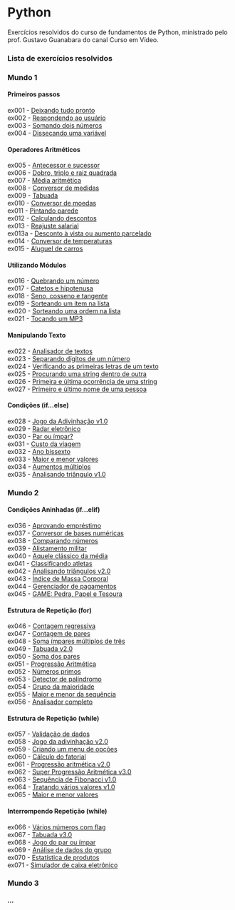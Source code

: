 # Python

Exercícios resolvidos do curso de fundamentos de Python, ministrado pelo prof. Gustavo Guanabara do canal Curso em Vídeo.

### Lista de exercícios resolvidos

### Mundo 1

#### Primeiros passos
ex001 - <a href="https://github.com/Danilo-Kroll/Python/blob/main/exercicios/ex001.py">Deixando tudo pronto</a><br>
ex002 - <a href="https://github.com/Danilo-Kroll/Python/blob/main/exercicios/ex002.py">Respondendo ao usuário</a><br>
ex003 - <a href="https://github.com/Danilo-Kroll/Python/blob/main/exercicios/ex003.py">Somando dois números</a><br>
ex004 - <a href="https://github.com/Danilo-Kroll/Python/blob/main/exercicios/ex004.py">Dissecando uma variável</a><br>

#### Operadores Aritméticos
ex005 - <a href="https://github.com/Danilo-Kroll/Python/blob/main/exercicios/ex005.py">Antecessor e sucessor</a><br>
ex006 - <a href="https://github.com/Danilo-Kroll/Python/blob/main/exercicios/ex006.py">Dobro, triplo e raiz quadrada</a><br>
ex007 - <a href="https://github.com/Danilo-Kroll/Python/blob/main/exercicios/ex007.py">Média aritmética</a><br>
ex008 - <a href="https://github.com/Danilo-Kroll/Python/blob/main/exercicios/ex008.py">Conversor de medidas</a><br>
ex009 - <a href="https://github.com/Danilo-Kroll/Python/blob/main/exercicios/ex009.py">Tabuada</a><br>
ex010 - <a href="https://github.com/Danilo-Kroll/Python/blob/main/exercicios/ex010.py">Conversor de moedas</a><br>
ex011 - <a href="https://github.com/Danilo-Kroll/Python/blob/main/exercicios/ex011.py">Pintando parede</a><br>
ex012 - <a href="https://github.com/Danilo-Kroll/Python/blob/main/exercicios/ex012.py">Calculando descontos</a><br>
ex013 - <a href="https://github.com/Danilo-Kroll/Python/blob/main/exercicios/ex013.py">Reajuste salarial</a><br>
ex013a - <a href="https://github.com/Danilo-Kroll/Python/blob/main/exercicios/ex013a.py">Desconto à vista ou aumento parcelado</a><br>
ex014 - <a href="https://github.com/Danilo-Kroll/Python/blob/main/exercicios/ex014.py">Conversor de temperaturas</a><br>
ex015 - <a href="https://github.com/Danilo-Kroll/Python/blob/main/exercicios/ex015.py">Aluguel de carros</a><br>

#### Utilizando Módulos
ex016 - <a href="https://github.com/Danilo-Kroll/Python/blob/main/exercicios/ex016.py">Quebrando um número</a><br>
ex017 - <a href="https://github.com/Danilo-Kroll/Python/blob/main/exercicios/ex017.py">Catetos e hipotenusa</a><br>
ex018 - <a href="https://github.com/Danilo-Kroll/Python/blob/main/exercicios/ex018.py">Seno, cosseno e tangente</a><br>
ex019 - <a href="https://github.com/Danilo-Kroll/Python/blob/main/exercicios/ex019.py">Sorteando um item na lista</a><br>
ex020 - <a href="https://github.com/Danilo-Kroll/Python/blob/main/exercicios/ex020.py">Sorteando uma ordem na lista</a><br>
ex021 - <a href="https://github.com/Danilo-Kroll/Python/blob/main/exercicios/ex021.py">Tocando um MP3</a><br>

#### Manipulando Texto
ex022 - <a href="https://github.com/Danilo-Kroll/Python/blob/main/exercicios/ex022.py">Analisador de textos</a><br>
ex023 - <a href="https://github.com/Danilo-Kroll/Python/blob/main/exercicios/ex023.py">Separando dígitos de um número</a><br>
ex024 - <a href="https://github.com/Danilo-Kroll/Python/blob/main/exercicios/ex024.py">Verificando as primeiras letras de um texto</a><br>
ex025 - <a href="https://github.com/Danilo-Kroll/Python/blob/main/exercicios/ex025.py">Procurando uma string dentro de outra</a><br>
ex026 - <a href="https://github.com/Danilo-Kroll/Python/blob/main/exercicios/ex026.py">Primeira e última ocorrência de uma string</a><br>
ex027 - <a href="https://github.com/Danilo-Kroll/Python/blob/main/exercicios/ex027.py">Primeiro e último nome de uma pessoa</a><br>

#### Condições (if...else)
ex028 - <a href="https://github.com/Danilo-Kroll/Python/blob/main/exercicios/ex028.py">Jogo da Adivinhação v1.0</a><br>
ex029 - <a href="https://github.com/Danilo-Kroll/Python/blob/main/exercicios/ex029.py">Radar eletrônico</a><br>
ex030 - <a href="https://github.com/Danilo-Kroll/Python/blob/main/exercicios/ex030.py">Par ou ímpar?</a><br>
ex031 - <a href="https://github.com/Danilo-Kroll/Python/blob/main/exercicios/ex031.py">Custo da viagem</a><br>
ex032 - <a href="https://github.com/Danilo-Kroll/Python/blob/main/exercicios/ex032.py">Ano bissexto</a><br>
ex033 - <a href="https://github.com/Danilo-Kroll/Python/blob/main/exercicios/ex033.py">Maior e menor valores</a><br>
ex034 - <a href="https://github.com/Danilo-Kroll/Python/blob/main/exercicios/ex034.py">Aumentos múltiplos</a><br>
ex035 - <a href="https://github.com/Danilo-Kroll/Python/blob/main/exercicios/ex035.py">Analisando triângulo v1.0</a><br>

### Mundo 2

#### Condições Aninhadas (if...elif)
ex036 - <a href="https://github.com/Danilo-Kroll/Python/blob/main/exercicios/ex036.py">Aprovando empréstimo</a><br>
ex037 - <a href="https://github.com/Danilo-Kroll/Python/blob/main/exercicios/ex037.py">Conversor de bases numéricas</a><br>
ex038 - <a href="https://github.com/Danilo-Kroll/Python/blob/main/exercicios/ex038.py">Comparando números</a><br>
ex039 - <a href="https://github.com/Danilo-Kroll/Python/blob/main/exercicios/ex039.py">Alistamento militar</a><br>
ex040 - <a href="https://github.com/Danilo-Kroll/Python/blob/main/exercicios/ex040.py">Aquele clássico da média</a><br>
ex041 - <a href="https://github.com/Danilo-Kroll/Python/blob/main/exercicios/ex041.py">Classificando atletas</a><br>
ex042 - <a href="https://github.com/Danilo-Kroll/Python/blob/main/exercicios/ex042.py">Analisando triângulos v2.0</a><br>
ex043 - <a href="https://github.com/Danilo-Kroll/Python/blob/main/exercicios/ex043.py">Índice de Massa Corporal</a><br>
ex044 - <a href="https://github.com/Danilo-Kroll/Python/blob/main/exercicios/ex044.py">Gerenciador de pagamentos</a><br>
ex045 - <a href="https://github.com/Danilo-Kroll/Python/blob/main/exercicios/ex045.py">GAME: Pedra, Papel e Tesoura</a><br>

#### Estrutura de Repetição (for)
ex046 - <a href="https://github.com/Danilo-Kroll/Python/blob/main/exercicios/ex046.py">Contagem regressiva</a><br>
ex047 - <a href="https://github.com/Danilo-Kroll/Python/blob/main/exercicios/ex047.py">Contagem de pares</a><br>
ex048 - <a href="https://github.com/Danilo-Kroll/Python/blob/main/exercicios/ex048.py">Soma ímpares múltiplos de três</a><br>
ex049 - <a href="https://github.com/Danilo-Kroll/Python/blob/main/exercicios/ex049.py">Tabuada v2.0</a><br>
ex050 - <a href="https://github.com/Danilo-Kroll/Python/blob/main/exercicios/ex050.py">Soma dos pares</a><br>
ex051 - <a href="https://github.com/Danilo-Kroll/Python/blob/main/exercicios/ex051.py">Progressão Aritmética</a><br>
ex052 - <a href="https://github.com/Danilo-Kroll/Python/blob/main/exercicios/ex052.py">Números primos</a><br>
ex053 - <a href="https://github.com/Danilo-Kroll/Python/blob/main/exercicios/ex053.py">Detector de palíndromo</a><br>
ex054 - <a href="https://github.com/Danilo-Kroll/Python/blob/main/exercicios/ex054.py">Grupo da maioridade</a><br>
ex055 - <a href="https://github.com/Danilo-Kroll/Python/blob/main/exercicios/ex055.py">Maior e menor da sequência</a><br>
ex056 - <a href="https://github.com/Danilo-Kroll/Python/blob/main/exercicios/ex056.py">Analisador completo</a><br>

#### Estrutura de Repetição (while)
ex057 - <a href="https://github.com/Danilo-Kroll/Python/blob/main/exercicios/ex057.py">Validação de dados</a><br>
ex058 - <a href="https://github.com/Danilo-Kroll/Python/blob/main/exercicios/ex058.py">Jogo da adivinhação v2.0</a><br>
ex059 - <a href="https://github.com/Danilo-Kroll/Python/blob/main/exercicios/ex059.py">Criando um menu de opções</a><br>
ex060 - <a href="https://github.com/Danilo-Kroll/Python/blob/main/exercicios/ex060.py">Cálculo do fatorial</a><br>
ex061 - <a href="https://github.com/Danilo-Kroll/Python/blob/main/exercicios/ex061.py">Progressão aritmética v2.0</a><br>
ex062 - <a href="https://github.com/Danilo-Kroll/Python/blob/main/exercicios/ex062.py">Super Progressão Aritmética v3.0</a><br>
ex063 - <a href="https://github.com/Danilo-Kroll/Python/blob/main/exercicios/ex063.py">Sequência de Fibonacci v1.0</a><br>
ex064 - <a href="https://github.com/Danilo-Kroll/Python/blob/main/exercicios/ex064.py">Tratando vários valores v1.0</a><br>
ex065 - <a href="https://github.com/Danilo-Kroll/Python/blob/main/exercicios/ex065.py">Maior e menor valores</a><br>

#### Interrompendo Repetição (while)
ex066 - <a href="https://github.com/Danilo-Kroll/Python/blob/main/exercicios/ex066.py">Vários números com flag</a><br>
ex067 - <a href="https://github.com/Danilo-Kroll/Python/blob/main/exercicios/ex067.py">Tabuada v3.0</a><br>
ex068 - <a href="https://github.com/Danilo-Kroll/Python/blob/main/exercicios/ex068.py">Jogo do par ou ímpar</a><br>
ex069 - <a href="https://github.com/Danilo-Kroll/Python/blob/main/exercicios/ex069.py">Análise de dados do grupo</a><br>
ex070 - <a href="https://github.com/Danilo-Kroll/Python/blob/main/exercicios/ex070.py">Estatística de produtos</a><br>
ex071 - <a href="https://github.com/Danilo-Kroll/Python/blob/main/exercicios/ex071.py">Simulador de caixa eletrônico</a><br>

### Mundo 3

#### ...
